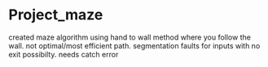 # Project_maze
created maze algorithm using hand to wall method where you follow the wall. not optimal/most efficient path. segmentation faults for inputs with no exit possibilty. needs catch error
